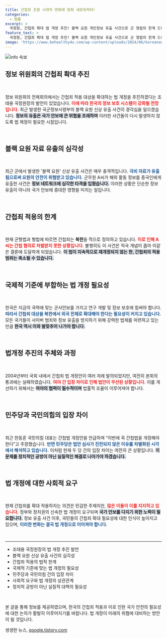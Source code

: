 ```yaml
---
title: 간첩죄 조항 시대적 변화에 맞춰 새로워져야!
categories:
  - 법률
excerpt: >
  국정원, 간첩죄 확대 법 개정 추진! 블랙 요원 개인정보 유출 사건으로 군 형법의 한계 드러나며 강화 필요성이 커지고 있다. 이제는 북한을 넘는 글로벌 안보 위협에 대응할 준비가 필요하다!
feature_text: >
  국정원, 간첩죄 확대 법 개정 추진! 블랙 요원 개인정보 유출 사건으로 군 형법의 한계 드러나며 강화 필요성이 커지고 있다. 이제는 북한을 넘는 글로벌 안보 위협에 대응할 준비가 필요하다!
image: 'https://www.behealthy4u.com/wp-content/uploads/2024/06/koreanews.jpg'
---
```


<p><img src="https://www.behealthy4u.com/wp-content/uploads/2024/06/koreanews.jpg" alt="info 속보" /></p>

<h2 data-ke-size="size26">정보 위원회의 간첩죄 확대 추진</h2>

<p data-ke-size="size16">&nbsp;</p>

<p>정보 위원회의 전체회의에서는 간첩죄 적용 대상을 확대하는 법 개정을 추진하겠다는 조태용 국정원장의 발언이 있었습니다. <b><span style="color: #ee2323;">이에 따라 한국의 정보 보호 시스템이 강화될 전망입니다.</span></b> 최근 발생한 국군정보사령부의 블랙 요원 신상 유출 사건이 경각심을 일으켰습니다. <b><span style="background-color: #21538527;">정보의 유출은 국가 안보에 큰 위협을 초래하며</span></b> 이러한 사건들이 다시 발생하지 않도록 법 제정이 필요한 시점입니다.</p>

<p data-ke-size="size16">&nbsp;</p>

<h2 data-ke-size="size26">블랙 요원 자료 유출의 심각성</h2>

<p data-ke-size="size16">&nbsp;</p>

<p>최근 군에서 발생한 '블랙 요원' 신상 유출 사건은 매우 충격적입니다. <b><span style="color: #1a5490;">극비 자료가 유출됨으로써 요원의 안전이 위협받고 있습니다.</span></b> 군무원 A씨가 해외 활동 정보를 중국인에게 유출한 사건은 <b><span style="background-color: #21538527;">정보 네트워크에 심각한 타격을 입혔습니다.</span></b> 이러한 상황은 단순한 정보 유출이 아니라 국가 안보에 중대한 영향을 미치는 일입니다.</p>

<p data-ke-size="size16">&nbsp;</p>

<h2 data-ke-size="size26">간첩죄 적용의 한계</h2>

<p data-ke-size="size16">&nbsp;</p>

<p>현재 군형법과 형법에 따르면 간첩죄는 <strong>북한</strong>을 적으로 정의하고 있습니다. <b><span style="color: #ee2323;">이로 인해 A씨는 간첩 혐의로 처벌받지 못한 상황입니다.</span></b> 불행히도 이 사건은 적국 개념이 좁아 이같은 결론에 도달하게 되었습니다. <b><span style="background-color: #21538527;">이 법이 지속적으로 재개정되지 않는 한, 간첩죄의 적용 범위는 축소될 수 있습니다.</span></b></p>

<p data-ke-size="size16">&nbsp;</p>

<h2 data-ke-size="size26">국제적 기준에 부합하는 법 개정 필요성</h2>

<p data-ke-size="size16">&nbsp;</p>

<p>한국은 지금의 국력에 맞는 군사안보를 가지고 연구 개발 및 정보 보호에 힘써야 합니다. <b><span style="color: #1a5490;">따라서 간첩죄 대상을 북한에서 외국 전체로 확대해야 한다는 필요성이 커지고 있습니다.</span></b> 모든 국가들이 사이버 범죄와 정보 유출을 방지하기 위해 강력한 법제를 마련하고 있는 만큼 <b><span style="background-color: #21538527;">한국 역시 이와 발맞추어 나가야 합니다.</span></b></p>

<p data-ke-size="size16">&nbsp;</p>

<h2 data-ke-size="size26">법개정 추진의 주체와 과정</h2>

<p data-ke-size="size16">&nbsp;</p>

<p>2004년부터 국회 내에서 간첩죄 법 개정안이 여러 차례 발의되었지만, 여전히 본회의 통과에는 실패하였습니다. <b><span style="color: #ee2323;">여야 간 입장 차이로 인해 법안이 무산된 상황입니다.</span></b> 이를 개선하기 위해서는 <b><span style="background-color: #21538527;">여야의 협력이 필수적이며</span></b> 법률적 조율이 이루어져야 합니다.</p>

<p data-ke-size="size16">&nbsp;</p>

<h2 data-ke-size="size26">민주당과 국민의힘의 입장 차이</h2>

<p data-ke-size="size16">&nbsp;</p>

<p>최근 한동훈 국민의힘 대표는 간첩법 개정안을 언급하며 “이번에 꼭 간첩법을 개정해야 한다”고 주장했습니다. <b><span style="color: #1a5490;">반면 민주당은 법안 심사가 진전되지 않은 이유를 차별화된 시각에서 해석하고 있습니다.</span></b> 이처럼 현재 두 당 간의 입장 차이는 여전히 큰 상황입니다. <b><span style="background-color: #21538527;">이 문제를 정치적인 공방이 아닌 실질적인 해결로 나아가야 하겠습니다.</span></b></p>

<p data-ke-size="size16">&nbsp;</p>

<h2 data-ke-size="size26">법 개정에 대한 사회적 요구</h2>

<p data-ke-size="size16">&nbsp;</p>

<p>현재 간첩죄를 확대 적용하자는 의견은 민감한 주제지만, <b><span style="color: #ee2323;">많은 이들이 이를 지지하고 있습니다.</span></b> 정부와 정치권의 신속한 법 개정이 요구되며 <b><span style="background-color: #21538527;">국가 안보를 다지기 위한 노력이 필요합니다.</span></b> 정보 유출 사건 이후, 국민들의 간첩죄 확대 필요성에 대한 인식이 높아지고 있으며, <b><span style="color: #1a5490;">이러한 변화는 결국 법 개정으로 이어져야 합니다.</span></b></p>

<p data-ke-size="size16">&nbsp;</p>

<hr/>

<ul>
<li>조태용 국정원장의 법 개정 추진 발언</li>
<li>블랙 요원 신상 유출 사건의 심각성</li>
<li>간첩죄 적용의 법적 한계</li>
<li>국제적 기준에 맞는 법 개정의 필요성</li>
<li>민주당과 국민의힘 간의 입장 차이</li>
<li>사회적 요구와 법 개정의 상관관계</li>
<li>정치적 공방이 아닌 실질적 대책의 필요성</li>
</ul>

<p data-ke-size="size16">&nbsp;</p>

<p>본 글을 통해 정보를 제공하였으며, 한국의 간첩죄 적용과 이로 인한 국가 안전의 필요성에 대한 논의가 활발히 이루어지기를 바랍니다. 법 개정이 미래의 위협에 대비하는 방안이 될 것입니다.</p>
생생한 뉴스, <a href="https://qoogle.tistory.com" rel="dofollow">qoogle.tistory.com</a>


